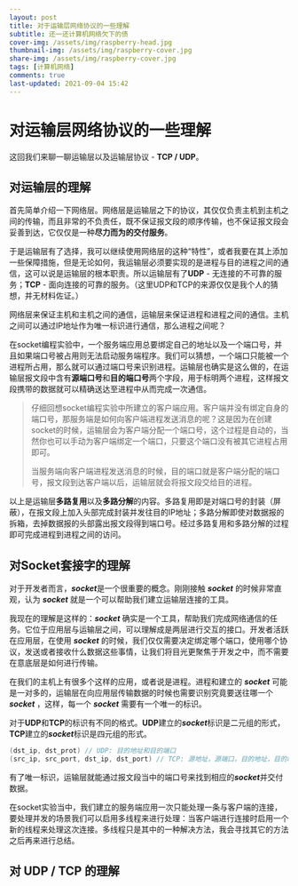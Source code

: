 ```yaml
---
layout: post
title: 对于运输层网络协议的一些理解
subtitle: 还一还计算机网络欠下的债
cover-img: /assets/img/raspberry-head.jpg
thumbnail-img: /assets/img/raspberry-cover.jpg
share-img: /assets/img/raspberry-cover.jpg
tags: [计算机网络]
comments: true
last-updated: 2021-09-04 15:42
---
```


# 对运输层网络协议的一些理解

这回我们来聊一聊运输层以及运输层协议 - **TCP / UDP**。

## 对运输层的理解 

首先简单介绍一下网络层。网络层是运输层之下的协议，其仅仅负责主机到主机之间的传输，而且非常的不负责任，既不保证报文段的顺序传输，也不保证报文段会妥善到达，它仅仅是一种**尽力而为的交付服务**。

于是运输层有了选择，我可以继续使用网络层的这种“特性”，或者我要在其上添加一些保障措施，但是无论如何，我运输层必须要实现的是进程与目的进程之间的通信，这可以说是运输层的根本职责。所以运输层有了**UDP** - 无连接的不可靠的服务；**TCP** - 面向连接的可靠的服务。（这里UDP和TCP的来源仅仅是我个人的猜想，并无材料佐证。）

网络层来保证主机和主机之间的通信，运输层来保证进程和进程之间的通信。主机之间可以通过IP地址作为唯一标识进行通信，那么进程之间呢？

在socket编程实验中，一个服务端应用总要绑定自己的地址以及一个端口号，并且如果端口号被占用则无法启动服务端程序。我们可以猜想，一个端口只能被一个进程所占用，那么就可以通过端口号来识别进程。运输层也确实是这么做的，在运输层报文段中含有**源端口号**和**目的端口号**两个字段，用于标明两个进程，这样报文段携带的数据就可以精确送达至进程中从而完成一次通信。

> 仔细回想socket编程实验中所建立的客户端应用。客户端并没有绑定自身的端口号，那服务端是如何向客户端进程发送消息的呢？这是因为在创建socket的时候，运输层会为客户端分配一个端口号，这个过程是自动的，当然你也可以手动为客户端绑定一个端口，只要这个端口没有被其它进程占用即可。
>
> 当服务端向客户端进程发送消息的时候，目的端口就是客户端分配的端口号，报文段到达客户端以后，运输层就会将报文段交给目的进程。

以上是运输层**多路复用**以及**多路分解**的内容。多路复用即是对端口号的封装（屏蔽），在报文段上加入头部完成封装并发往目的IP地址；多路分解即使对数据报的拆箱，去掉数据报的头部露出报文段得到端口号。经过多路复用和多路分解的过程即可完成进程到进程之间的访问。

## 对Socket套接字的理解

对于开发者而言，***socket***是一个很重要的概念。刚刚接触 ***socket*** 的时候非常直观，认为 ***socket*** 就是一个可以帮助我们建立运输层连接的工具。

我现在的理解是这样的：***socket*** 确实是一个工具，帮助我们完成网络通信的任务。它位于应用层与运输层之间，可以理解成是两层进行交互的接口。开发者活跃在应用层，在使用 ***socket*** 的时候，我们仅仅需要决定绑定哪个端口，使用哪个协议，发送或者接收什么数据这些事情，让我们将目光更聚焦于开发之中，而不需要在意底层是如何进行传输。

在我们的主机上有很多个这样的应用，或者说是进程。进程和建立的 ***socket*** 可能是一对多的，运输层在向应用层传输数据的时候也需要识别究竟要送往哪一个 ***socket*** ，这样，每一个 ***socket*** 需要有一个唯一的标识。

对于**UDP**和**TCP**的标识有不同的格式。**UDP**建立的***socket***标识是二元组的形式，**TCP**建立的***socket***标识是四元组的形式。

```c
(dst_ip, dst_prot) // UDP: 目的地址和目的端口
(src_ip, src_port, dst_ip, dst_port) // TCP: 源地址，源端口，目的地址，目的端口
```

有了唯一标识，运输层就能通过报文段当中的端口号来找到相应的***socket***并交付数据。

在socket实验当中，我们建立的服务端应用一次只能处理一条与客户端的连接，要处理并发的场景我们可以启用多线程来进行处理：当客户端进行连接时启用一个新的线程来处理这次连接。多线程只是其中的一种解决方法，我会寻找其它的方法之后再来进行总结。

## 对 UDP / TCP 的理解 







